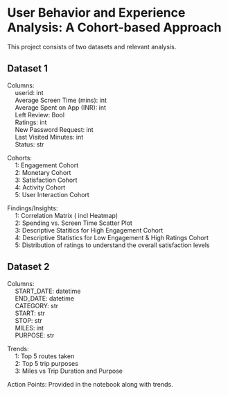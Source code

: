 # User Behavior and Experience Analysis: A Cohort-based Approach

This project consists of two datasets and relevant analysis.

## Dataset 1

Columns: <br>
&emsp;    userid: int<br>
&emsp;    Average Screen Time (mins): int	<br>
&emsp;    Average Spent on App (INR): int	<br>
&emsp;    Left Review: Bool	<br>
&emsp;    Ratings: int	<br>
&emsp;    New Password Request: int	<br>
&emsp;    Last Visited Minutes: int	<br>
&emsp;    Status: str<br>


Cohorts:<br>
&emsp;    1: Engagement Cohort<br>
&emsp;    2: Monetary Cohort<br>
&emsp;    3: Satisfaction Cohort<br>
&emsp;    4: Activity Cohort<br>
&emsp;    5: User Interaction Cohort<br>

Findings/Insights:<br>
&emsp;    1: Correlation Matrix ( incl Heatmap)<br>
&emsp;    2: Spending vs. Screen Time Scatter Plot<br>
&emsp;    3: Descriptive Statitics for High Engagement Cohort<br>
&emsp;    4: Descriptive Statistics for Low Engagement & High Ratings Cohort<br>
&emsp;    5: Distribution of ratings to understand the overall satisfaction levels<br>


## Dataset 2

Columns: <br>
&emsp;    START_DATE: datetime<br>
&emsp;    END_DATE: datetime	<br>
&emsp;    CATEGORY: str	<br>
&emsp;    START: str	<br>
&emsp;    STOP: str	<br>
&emsp;    MILES: int	<br>
&emsp;    PURPOSE: str<br>

Trends:<br>
&emsp;    1: Top 5 routes taken<br>
&emsp;    2: Top 5 trip purposes<br>
&emsp;    3: Miles vs Trip Duration and Purpose<br>

Action Points: Provided in the notebook along with trends.
